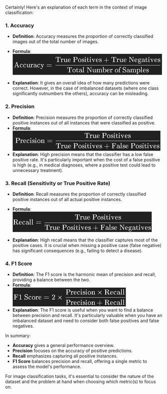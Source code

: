 Certainly! Here's an explanation of each term in the context of image classification:

### 1. **Accuracy**
   - **Definition**: Accuracy measures the proportion of correctly classified images out of the total number of images.
   - **Formula**:   
    ![alt text](../formula/image-1.png)
     
   - **Explanation**: It gives an overall idea of how many predictions were correct. However, in the case of imbalanced datasets (where one class significantly outnumbers the others), accuracy can be misleading.

### 2. **Precision**
   - **Definition**: Precision measures the proportion of correctly classified positive instances out of all instances that were classified as positive.
   - **Formula**:   
    ![alt text](../formula/image-2.png)
   - **Explanation**: High precision means that the classifier has a low false positive rate. It's particularly important when the cost of a false positive is high (e.g., in medical diagnoses, where a positive test could lead to unnecessary treatment).

### 3. **Recall (Sensitivity or True Positive Rate)**
   - **Definition**: Recall measures the proportion of correctly classified positive instances out of all actual positive instances.
   - **Formula**:   
    ![alt text](../formula/image-3.png)

   - **Explanation**: High recall means that the classifier captures most of the positive cases. It is crucial when missing a positive case (false negative) has significant consequences (e.g., failing to detect a disease).

### 4. **F1 Score**
   - **Definition**: The F1 score is the harmonic mean of precision and recall, providing a balance between the two.
   - **Formula**:   
    ![alt text](../formula/image-4.png)
   - **Explanation**: The F1 score is useful when you want to find a balance between precision and recall. It's particularly valuable when you have an imbalanced dataset and need to consider both false positives and false negatives.

In summary:
- **Accuracy** gives a general performance overview.
- **Precision** focuses on the accuracy of positive predictions.
- **Recall** emphasizes capturing all positive instances.
- **F1 Score** balances precision and recall, offering a single metric to assess the model's performance.

For image classification tasks, it's essential to consider the nature of the dataset and the problem at hand when choosing which metric(s) to focus on.
